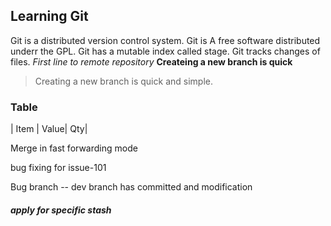 ## Learning Git
Git is a distributed version control system.
Git is A free software distributed underr the GPL.
Git has a mutable index called stage.
Git tracks changes of files.
*First line to remote repository*
**Createing a new branch is quick**
> Creating a new branch is quick and simple.
### Table
| Item | Value| Qty|

Merge in fast forwarding mode


bug fixing for issue-101

Bug branch -- dev branch has committed and modification

##### apply for specific stash

